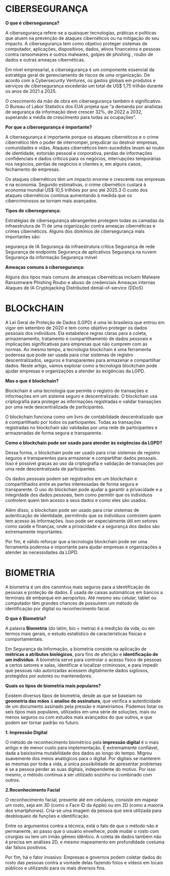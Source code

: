 <h1><STRONG>CIBERSEGURANÇA</STRONG></h1>
<p><strong> O que é cibersegurança?</strong></p>
<P>A cibersegurança refere-se a quaisquer tecnologias, práticas e políticas que atuem na prevenção de ataques cibernéticos ou na mitigação do seu impacto. A cibersegurança tem como objetivo proteger sistemas de computador, aplicações, dispositivos, dados, ativos financeiros e pessoas contra ransomwares e outros malwares, golpes de phishing , roubo de dados e outras ameaças cibernéticas.</P>

<P>Em nível empresarial, a cibersegurança é um componente essencial da estratégia geral de gerenciamento de riscos de uma organização. De acordo com a Cybersecurity Ventures, os gastos globais em produtos e serviços de cibersegurança excederão um total de US$ 1,75 trilhão durante os anos de 2021 a 2025.</P>

<P>O crescimento da mão de obra em cibersegurança também é significativo. O Bureau of Labor Statistics dos EUA projeta que “a demanda por analistas de segurança da informação deve crescer 32%, de 2022 a 2032, superando a média de crescimento para todas as ocupações”.</P>

 <P><strong>Por que a cibersegurança é importante?</p></strong>

<p>A cibersegurança é importante porque os ataques cibernéticos e o crime cibernético têm o poder de interromper, prejudicar ou destruir empresas, comunidades e vidas. Ataques cibernéticos bem-sucedidos levam ao roubo de identidade, extorsão pessoal e corporativa, perdas de informações confidenciais e dados críticos para os negócios, interrupções temporárias nos negócios, perdas de negócios e clientes e, em alguns casos, fechamento de empresas.</p>

<P>Os ataques cibernéticos têm um impacto enorme e crescente nas empresas e na economia. Segundo estimativas, o crime cibernético custará à economia mundial US$ 10,5 trilhões por ano até 2025.3 O custo dos ataques cibernéticos continua aumentando à medida que os cibercriminosos se tornam mais avançados.</p>
<p><strong>Tipos de cibersegurança:</strong></p>
<p>Estratégias de cibersegurança abrangentes protegem todas as camadas da infraestrutura de TI de uma organização contra ameaças cibernéticas e crimes cibernéticos. Alguns dos domínios de cibersegurança mais importantes são:

 </p>segurança de IA
Segurança da infraestrutura crítica
Segurança de rede
Segurança de endpoints
Segurança de aplicativos
Segurança na nuvem
Segurança da informação
Segurança móvel</p>
<p><strong>Ameaças comuns à cibersegurança:</strong></p>

Alguns dos tipos mais comuns de ameaças cibernéticas incluem
Malware
Ransomware
Phishing
Roubo e abuso de credenciais
Ameaças internas
Ataques de IA
Cryptojacking
Distributed denial-of-service (DDoS)</p>


<h1><STRONG>BLOCkCHAIN</STRONG></h1>
 
<P>A Lei Geral de Proteção de Dados (LGPD) é uma lei brasileira que entrou em vigor em setembro de 2020 e tem como objetivo proteger os dados pessoais dos indivíduos. Ela estabelece regras claras para a coleta, armazenamento, tratamento e compartilhamento de dados pessoais e implicações significativas para empresas que não cumprem com as normas.
Ao mesmo tempo, a tecnologia blockchain é uma ferramenta poderosa que pode ser usada para criar sistemas de registro descentralizados, seguros e transparentes para armazenar e compartilhar dados. Neste artigo, vamos explorar como a tecnologia blockchain pode ajudar empresas e organizações a atender às exigências da LGPD.</P>

<P><strong>Mas o que é blockchain?</strong></p>

<p>Blockchain é uma tecnologia que permite o registro de transações e informações em um sistema seguro e descentralizado. O blockchain usa criptografia para proteger as informações registradas e validar transações por uma rede descentralizada de participantes.

O blockchain funciona como um livro de contabilidade descentralizado que é compartilhado por todos os participantes. Todas as transações registradas no blockchain são validadas por uma rede de participantes e armazenadas de forma segura e transparente.</p>
<P><STRONG>Como o blockchain pode ser usado para atender às exigências da LGPD?</STRONG><P>
<p>Dessa forma, o blockchain pode ser usado para criar sistemas de registro seguros e transparentes para armazenar e compartilhar dados pessoais. Isso é possível graças ao uso da criptografia e validação de transações por uma rede descentralizada de participantes.

Os dados pessoais podem ser registrados em um blockchain e compartilhados entre as partes interessadas de forma segura e transparente. O uso do blockchain pode ajudar a garantir a privacidade e a integridade dos dados pessoais, bem como permitir que os indivíduos controlem quem tem acesso a seus dados e como eles são usados.

Além disso, o blockchain pode ser usado para criar sistemas de autenticação de identidade, permitindo que os indivíduos controlem quem tem acesso às informações. Isso pode ser especialmente útil em setores como saúde e finanças, onde a privacidade e a segurança dos dados são extremamente importantes.

Por fim, é válido reforçar que a tecnologia blockchain pode ser uma ferramenta poderosa e importante para ajudar empresas e organizações a atender às necessidades da LGPD.</p>
<h1><STRONG>BIOMETRIA</STRONG></h1>
<p>A biometria é um dos caminhos mais seguros para a identificação de pessoas e proteção de dados. É usada de caixas automáticos em bancos a terminais de embarque em aeroportos. Até mesmo seu celular, tablet ou computador têm grandes chances de possuírem um método de identificação por digital ou reconhecimento facial.</p>
<p><strong>O que é Biometria?</strong></p>
A palavra <strong>Biometria</strong> (do latim, bio + metria) é a medição da vida, ou em termos mais gerais, o estudo estatístico de características físicas e comportamentais.

Em Segurança da Informação, a biometria consiste na aplicação de <strong>métricas a atributos biológicos</strong>, para fins de aferição e <strong>identificação de um indivíduo</strong>. A biometria serve para controlar o acesso físico de pessoas a certos setores e salas, identificar e localizar criminosos, e para impedir que pessoas não autorizadas acessem digitalmente dados sigilosos, protegidos por autores ou mantenedores.
<p><strong>Quais os tipos de biometria mais populares?</strong><p>
<p>Existem diversos tipos de biometria, desde as que se baseiam na <strong>geometria das mãos</strong> à <strong>analise de assinatura</strong>, que verifica a autenticidade de um documento assinado pela pressão e maneirismos. Podemos listar os seis tipos mais populares, utilizados em uma série de soluções, mais ou menos seguros ou com estudos mais avançados do que outros, e que podem ser tornar padrão no futuro.</p>
<p><strong>1. Impressão Digital</strong></p>
<p>O método de reconhecimento biométrico pela <strong>impressão digital</strong> é o mais antigo e de menor custo para implementação. É extremamente confiável, dada a baixíssima mutabilidade dos dados ao longo do tempo. Migrou suavemente dos meios analógicos para o digital.
Por digitais se manterem as mesmas por toda a vida, a única possibilidade de apresentar problemas é se a pessoa perder as suas digitais, independente do motivo. Por isso mesmo, o método continua a ser utilizado sozinho ou combinado com outros.</p>

<p><strong>2.Reconhecimento Facial</strong></p>
<p>O reconhecimento facial, presente até em celulares, consiste em mapear um rosto, seja em 3D (como o Face ID da Apple) ou em 2D (como a maioria dos smartphones). Cria-se uma imagem da pessoa que será utilizada para desbloqueio de funções e identificação.

Entre os argumentos contra a técnica, está o fato de que o método não é permanente, ao passo que o usuário envelhece, pode mudar o rosto com cirurgias ou tem um irmão gêmeo idêntico. A coleta de dados também não é precisa em análises 2D, e mesmo mapeamento em profundidade costuma dar falsos positivos.

Por fim, há o fator invasivo:
Empresas e governos podem coletar dados do rosto das pessoas contra a vontade delas fazendo fotos e vídeos em locais públicos e utilizando para os mais diversos fins.</p>

